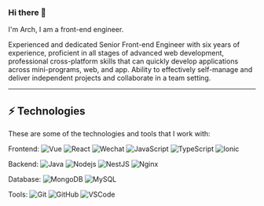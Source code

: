 ### Hi there 👋

I'm Arch, I am a front-end engineer.

Experienced and dedicated Senior Front-end Engineer with six years of experience, proficient in all stages of advanced web development, professional cross-platform skills that can quickly develop applications across mini-programs, web, and app. Ability to effectively self-manage and deliver independent projects and collaborate in a team setting.

____

## ⚡ Technologies

These are some of the technologies and tools that I work with:

Frontend:
![Vue](https://img.shields.io/badge/-Vue-4FC08D?style=flat-square&logo=vuedotjs&logoColor=white)
![React](https://img.shields.io/badge/-React-61DAFB?style=flat-square&logo=react&logoColor=white)
![Wechat](https://img.shields.io/badge/-MiniProgram-07C160?style=flat-square&logo=wechat&logoColor=white)
![JavaScript](https://img.shields.io/badge/-JavaScript-black?style=flat-square&logo=javascript)
![TypeScript](https://img.shields.io/badge/-TypeScript-007ACC?style=flat-square&logo=typescript&logoColor=white)
![Ionic](https://img.shields.io/badge/-Ionic-3880FF?style=flat-square&logo=ionic&logoColor=white)

Backend: 
![Java](https://img.shields.io/badge/-Java-007396?style=flat-square&logo=java)
![Nodejs](https://img.shields.io/badge/-Nodejs-339933?style=flat-square&logo=Node.js&logoColor=white)
![NestJS](https://img.shields.io/badge/-NestJS-E0234E?style=flat-square&logo=nestjs&logoColor=white)
![Nginx](https://img.shields.io/badge/-Nginx-009639?style=flat-square&logo=Nginx&logoColor=white)

Database:
![MongoDB](https://img.shields.io/badge/-MongoDB-black?style=flat-square&logo=mongodb)
![MySQL](https://img.shields.io/badge/-MySQL-4479A1?style=flat-square&logo=mysql&logoColor=white)


Tools:
![Git](https://img.shields.io/badge/-Git-black?style=flat-square&logo=git)
![GitHub](https://img.shields.io/badge/-GitHub-181717?style=flat-square&logo=github)
![VSCode](https://img.shields.io/badge/-VSCode-007ACC?style=flat-square&logo=visual-studio-code&logoColor=white)
